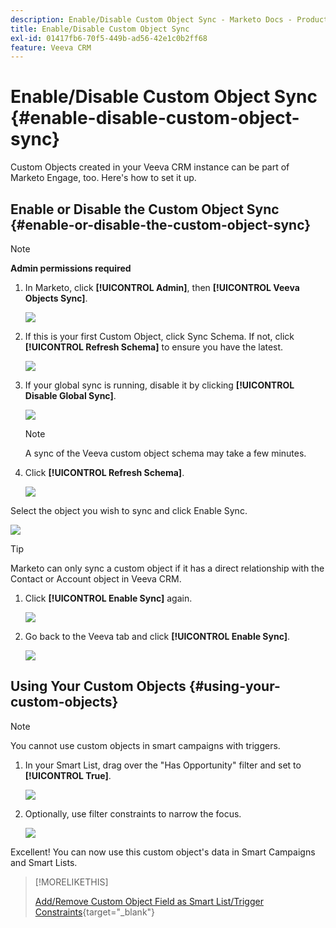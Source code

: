 ```yaml
---
description: Enable/Disable Custom Object Sync - Marketo Docs - Product Documentation
title: Enable/Disable Custom Object Sync
exl-id: 01417fb6-70f5-449b-ad56-42e1c0b2ff68
feature: Veeva CRM
---
```

# Enable/Disable Custom Object Sync {#enable-disable-custom-object-sync}

Custom Objects created in your Veeva CRM instance can be part of Marketo Engage, too. Here's how to set it up.

## Enable or Disable the Custom Object Sync {#enable-or-disable-the-custom-object-sync}

>[!NOTE]
>
>**Admin permissions required**

1. In Marketo, click **[!UICONTROL Admin]**, then **[!UICONTROL Veeva Objects Sync]**.

   ![](assets/enable-disable-custom-object-sync-1.png)

1. If this is your first Custom Object, click Sync Schema. If not, click **[!UICONTROL Refresh Schema]** to ensure you have the latest.

   ![](assets/enable-disable-custom-object-sync-2.png)

1. If your global sync is running, disable it by clicking **[!UICONTROL Disable Global Sync]**.

   ![](assets/enable-disable-custom-object-sync-3.png)

   >[!NOTE]
   >
   >A sync of the Veeva custom object schema may take a few minutes.

1. Click **[!UICONTROL Refresh Schema]**.

   ![](assets/enable-disable-custom-object-sync-4.png)

Select the object you wish to sync and click Enable Sync.

   ![](assets/enable-disable-custom-object-sync-5.png)

   >[!TIP]
   >
   >Marketo can only sync a custom object if it has a direct relationship with the Contact or Account object in Veeva CRM.

1. Click **[!UICONTROL Enable Sync]** again.

   ![](assets/enable-disable-custom-object-sync-6.png)

1. Go back to the Veeva tab and click **[!UICONTROL Enable Sync]**.

   ![](assets/enable-disable-custom-object-sync-7.png)

## Using Your Custom Objects {#using-your-custom-objects}

>[!NOTE]
>
>You cannot use custom objects in smart campaigns with triggers.

1. In your Smart List, drag over the "Has Opportunity" filter and set to **[!UICONTROL True]**.

   ![](assets/enable-disable-custom-object-sync-8.png)

1. Optionally, use filter constraints to narrow the focus.

   ![](assets/enable-disable-custom-object-sync-9.png)

Excellent! You can now use this custom object's data in Smart Campaigns and Smart Lists.

>[!MORELIKETHIS]
>
>[Add/Remove Custom Object Field as Smart List/Trigger Constraints](/help/marketo/product-docs/crm-sync/veeva-crm-sync/sync-details/add-remove-custom-object-field-as-smart-list-trigger-constraints.md){target="_blank"}
